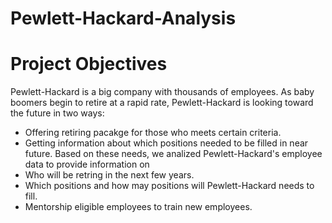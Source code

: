 # Pewlett-Hackard-Analysis
# Project Objectives
Pewlett-Hackard is a big company with thousands of employees. As baby boomers begin to retire at a rapid rate, Pewlett-Hackard is looking toward the future in two ways:
  - Offering retiring pacakge for those who meets certain criteria.
  - Getting information about which positions needed to be filled in near future.
Based on these needs, we analized Pewlett-Hackard's employee data to provide information on
  - Who will be retring in the next few years.
  - Which positions and how may positions will Pewlett-Hackard needs to fill.
  - Mentorship eligible employees to train new employees.
